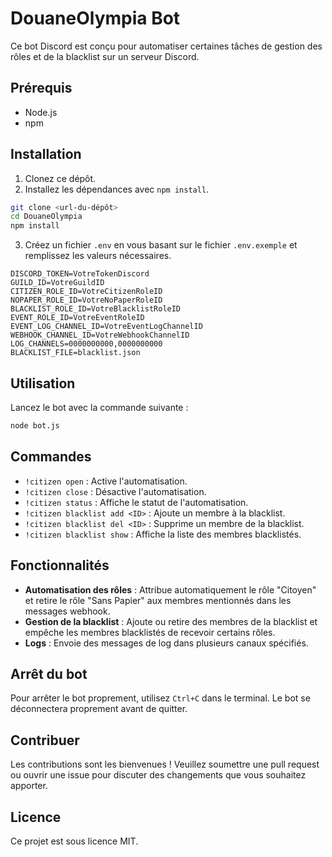 # DouaneOlympia Bot

Ce bot Discord est conçu pour automatiser certaines tâches de gestion des rôles et de la blacklist sur un serveur Discord.

## Prérequis

- Node.js
- npm

## Installation

1. Clonez ce dépôt.
2. Installez les dépendances avec `npm install`.

```sh
git clone <url-du-dépôt>
cd DouaneOlympia
npm install
```

3. Créez un fichier `.env` en vous basant sur le fichier `.env.exemple` et remplissez les valeurs nécessaires.

```env
DISCORD_TOKEN=VotreTokenDiscord
GUILD_ID=VotreGuildID
CITIZEN_ROLE_ID=VotreCitizenRoleID
NOPAPER_ROLE_ID=VotreNoPaperRoleID
BLACKLIST_ROLE_ID=VotreBlacklistRoleID
EVENT_ROLE_ID=VotreEventRoleID
EVENT_LOG_CHANNEL_ID=VotreEventLogChannelID
WEBHOOK_CHANNEL_ID=VotreWebhookChannelID
LOG_CHANNELS=0000000000,0000000000
BLACKLIST_FILE=blacklist.json
```

## Utilisation

Lancez le bot avec la commande suivante :

```sh
node bot.js
```

## Commandes

- `!citizen open` : Active l'automatisation.
- `!citizen close` : Désactive l'automatisation.
- `!citizen status` : Affiche le statut de l'automatisation.
- `!citizen blacklist add <ID>` : Ajoute un membre à la blacklist.
- `!citizen blacklist del <ID>` : Supprime un membre de la blacklist.
- `!citizen blacklist show` : Affiche la liste des membres blacklistés.

## Fonctionnalités

- **Automatisation des rôles** : Attribue automatiquement le rôle "Citoyen" et retire le rôle "Sans Papier" aux membres mentionnés dans les messages webhook.
- **Gestion de la blacklist** : Ajoute ou retire des membres de la blacklist et empêche les membres blacklistés de recevoir certains rôles.
- **Logs** : Envoie des messages de log dans plusieurs canaux spécifiés.

## Arrêt du bot

Pour arrêter le bot proprement, utilisez `Ctrl+C` dans le terminal. Le bot se déconnectera proprement avant de quitter.

## Contribuer

Les contributions sont les bienvenues ! Veuillez soumettre une pull request ou ouvrir une issue pour discuter des changements que vous souhaitez apporter.

## Licence

Ce projet est sous licence MIT.